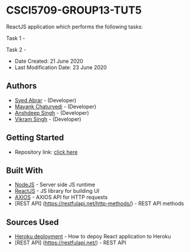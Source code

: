 # CSCI5709-GROUP13-TUT5

ReactJS application which performs the following tasks:

Task 1 - 

Task 2 - 

* Date Created: 21 June 2020
* Last Modification Date: 23 June 2020

## Authors

* [Syed Abrar](https://github.com/syedabrar003) - (Developer)
* [Mayank Chaturvedi](https://github.com/mchaturv) - (Developer)
* [Anshdeep Singh](https://github.com/ansh94) - (Developer)
* [Vikram Singh](https://github.com/neatcoder) - (Developer)


## Getting Started

* Repository link: [click here](https://github.com/syedabrar003/CSCI5709-Tut05/)


## Built With

* [NodeJS](https://nodejs.org/dist/latest-v14.x/docs/api/) - Server side JS runtime
* [ReactJS](https://reactjs.org/) - JS library for building UI
* [AXIOS](https://https://www.npmjs.com/package/axios/) - AXIOS API for HTTP requests
* [REST API] (https://restfulapi.net/http-methods/) - REST API methods

## Sources Used
* [Heroku deployment](https://medium.com/jeremy-gottfrieds-tech-blog/tutorial-how-to-deploy-a-production-react-app-to-heroku-c4831dfcfa08) -  How to depoy React application to Heroku
* [REST API] (https://restfulapi.net/) - REST API
